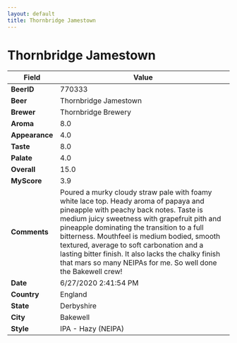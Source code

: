 ```yaml
---
layout: default
title: Thornbridge Jamestown
---
```


# Thornbridge Jamestown

| Field         | Value     |
|---------------|-----------|
| **BeerID** | 770333 |
| **Beer** | Thornbridge Jamestown |
| **Brewer** | Thornbridge Brewery |
| **Aroma** | 8.0 |
| **Appearance** | 4.0 |
| **Taste** | 8.0 |
| **Palate** | 4.0 |
| **Overall** | 15.0 |
| **MyScore** | 3.9 |
| **Comments** | Poured a murky cloudy straw pale with foamy white lace top. Heady aroma of papaya and pineapple with peachy back notes. Taste is medium juicy sweetness with grapefruit pith and pineapple dominating the transition to a full bitterness. Mouthfeel is medium bodied, smooth textured, average to soft carbonation and a lasting bitter finish. It also lacks the chalky finish that mars so many NEIPAs for me. So well done the Bakewell crew! |
| **Date** | 6/27/2020 2:41:54 PM |
| **Country** | England |
| **State** | Derbyshire |
| **City** | Bakewell |
| **Style** | IPA - Hazy (NEIPA) |
